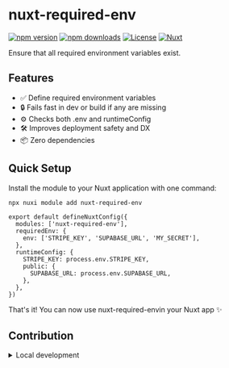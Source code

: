 <!--
Get your module up and running quickly.

Find and replace all on all files (CMD+SHIFT+F):
- Name: nuxt-required-env
- Package name: nuxt-required-env
- Description: nuxt-required-env
-->

# nuxt-required-env

[![npm version][npm-version-src]][npm-version-href]
[![npm downloads][npm-downloads-src]][npm-downloads-href]
[![License][license-src]][license-href]
[![Nuxt][nuxt-src]][nuxt-href]

Ensure that all required environment variables exist.

## Features

<!-- Highlight some of the features your module provide here -->
- ✅ Define required environment variables
- 🔒 Fails fast in dev or build if any are missing
- ⚙️ Checks both .env and runtimeConfig
- 🛠 Improves deployment safety and DX
- 📦 Zero dependencies

## Quick Setup

Install the module to your Nuxt application with one command:

```bash
npx nuxi module add nuxt-required-env
```

```
export default defineNuxtConfig({
  modules: ['nuxt-required-env'],
  requiredEnv: {
    env: ['STRIPE_KEY', 'SUPABASE_URL', 'MY_SECRET'],
  },
  runtimeConfig: {
    STRIPE_KEY: process.env.STRIPE_KEY,
    public: {
      SUPABASE_URL: process.env.SUPABASE_URL,
    },
  },
})
```

That's it! You can now use nuxt-required-envin your Nuxt app ✨


## Contribution

<details>
  <summary>Local development</summary>
  
  ```bash
  # Install dependencies
  npm install
  
  # Generate type stubs
  npm run dev:prepare
  
  # Develop with the playground
  npm run dev
  
  # Build the playground
  npm run dev:build
  
  # Run ESLint
  npm run lint
  
  # Run Vitest
  npm run test
  npm run test:watch
  
  # Release new version
  npm run release
  ```

</details>


<!-- Badges -->
[npm-version-src]: https://img.shields.io/npm/v/nuxt-required-env/latest.svg?style=flat&colorA=020420&colorB=00DC82
[npm-version-href]: https://npmjs.com/package/nuxt-required-env

[npm-downloads-src]: https://img.shields.io/npm/dm/nuxt-required-env.svg?style=flat&colorA=020420&colorB=00DC82
[npm-downloads-href]: https://npm.chart.dev/nuxt-required-env

[license-src]: https://img.shields.io/npm/l/nuxt-required-env.svg?style=flat&colorA=020420&colorB=00DC82
[license-href]: https://npmjs.com/package/nuxt-required-env

[nuxt-src]: https://img.shields.io/badge/Nuxt-020420?logo=nuxt.js
[nuxt-href]: https://nuxt.com
